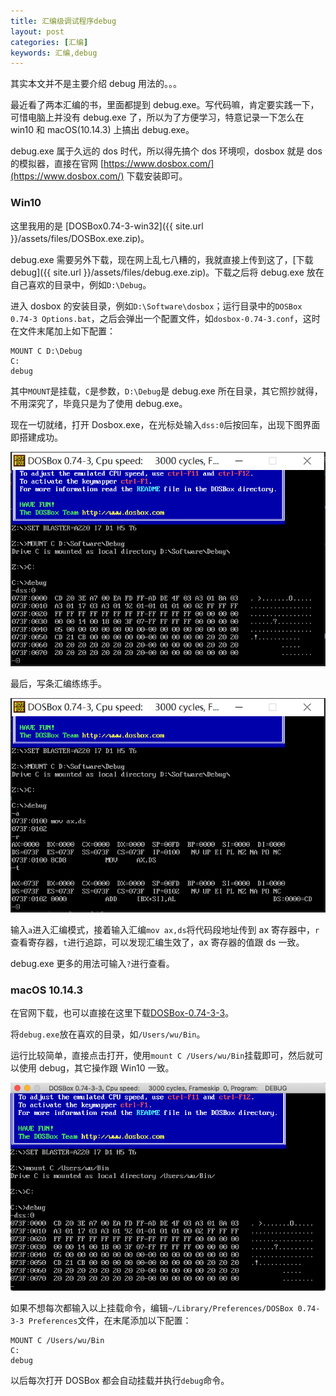 ```yaml
---
title: 汇编级调试程序debug
layout: post
categories: [汇编]
keywords: 汇编,debug
---
```


其实本文并不是主要介绍 debug 用法的。。。

最近看了两本汇编的书，里面都提到 debug.exe。写代码嘛，肯定要实践一下，可惜电脑上并没有 debug.exe 了，所以为了方便学习，特意记录一下怎么在 win10 和 macOS(10.14.3) 上搞出 debug.exe。

debug.exe 属于久远的 dos 时代，所以得先搞个 dos 环境呗，dosbox 就是 dos 的模拟器，直接在官网 [https://www.dosbox.com/](https://www.dosbox.com/) 下载安装即可。

### Win10

这里我用的是 [DOSBox0.74-3-win32]({{ site.url }}/assets/files/DOSBox.exe.zip)。

debug.exe 需要另外下载，现在网上乱七八糟的，我就直接上传到这了，[下载debug]({{ site.url }}/assets/files/debug.exe.zip)。下载之后将 debug.exe 放在自己喜欢的目录中，例如`D:\Debug`。

进入 dosbox 的安装目录，例如`D:\Software\dosbox`；运行目录中的`DOSBox 0.74-3 Options.bat`，之后会弹出一个配置文件，如`dosbox-0.74-3.conf`，这时在文件末尾加上如下配置：

```
MOUNT C D:\Debug
C:
debug
```

其中`MOUNT`是挂载，`C`是参数，`D:\Debug`是 debug.exe 所在目录，其它照抄就得，不用深究了，毕竟只是为了使用 debug.exe。

现在一切就绪，打开 Dosbox.exe，在光标处输入`dss:0`后按回车，出现下图界面即搭建成功。

![dosbox](/assets/images/2021/0422/WX_20210422232611.png)

最后，写条汇编练练手。

![asm](/assets/images/2021/0422/WX_20210422233705.png)

输入`a`进入汇编模式，接着输入汇编`mov ax,ds`将代码段地址传到 ax 寄存器中，`r`查看寄存器，`t`进行追踪，可以发现汇编生效了，ax 寄存器的值跟 ds 一致。

debug.exe 更多的用法可输入`?`进行查看。

### macOS 10.14.3

在官网下载，也可以直接在这里下载[DOSBox-0.74-3-3](/assets/files/DOSBox.dmg.zip)。

将`debug.exe`放在喜欢的目录，如`/Users/wu/Bin`。

运行比较简单，直接点击打开，使用`mount C /Users/wu/Bin`挂载即可，然后就可以使用 debug，其它操作跟 Win10 一致。

![macos](/assets/images/2021/0423/WX20210423-092600.png)

如果不想每次都输入以上挂载命令，编辑`~/Library/Preferences/DOSBox 0.74-3-3 Preferences`文件，在末尾添加以下配置：

```
MOUNT C /Users/wu/Bin
C:
debug
```

以后每次打开 DOSBox 都会自动挂载并执行`debug`命令。